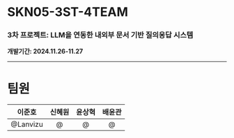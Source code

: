 # SKN05-3ST-4TEAM

### 3차 프로젝트: LLM을 연동한 내외부 문서 기반 질의응답 시스템<br>
 **개발기간: 2024.11.26-11.27**

-----

# 팀원

|  **이준호** |  **신혜원** |  **윤상혁** |  **배윤관** |
|:---------:|:---------:|:---------:|:-----------:|
| @Lanvizu | @ | @ |  @ |


 
